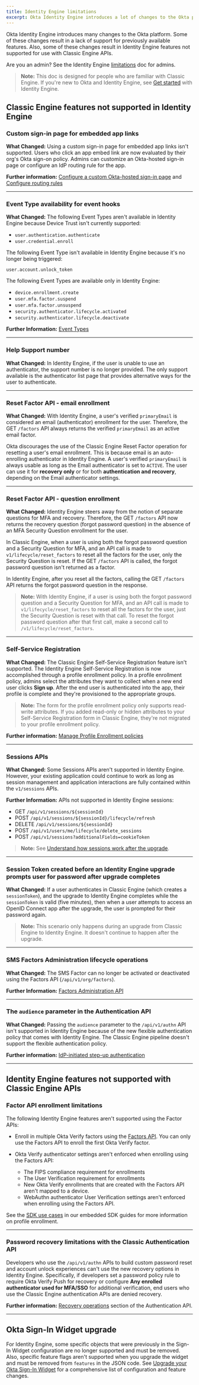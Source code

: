 ```yaml
---
title: Identity Engine limitations
excerpt: Okta Identity Engine introduces a lot of changes to the Okta platform. Some of these changes result in a lack of support for previously available features.
---
```


<ApiLifecycle access="ie" />

Okta Identity Engine introduces many changes to the Okta platform. Some of these changes result in a lack of support for previously available features. Also, some of these changes result in Identity Engine features not supported for use with Classic Engine APIs.

Are you an admin? See the Identity Engine [limitations](https://help.okta.com/okta_help.htm?type=oie&id=ext-oie-limitations) doc for admins.

> **Note:** This doc is designed for people who are familiar with Classic Engine. If you're new to Okta and Identity Engine, see [Get started](https://help.okta.com/okta_help.htm?type=oie&id=ext-get-started-oie) with Identity Engine.

## Classic Engine features not supported in Identity Engine

### Custom sign-in page for embedded app links

**What Changed:** Using a custom sign-in page for embedded app links isn't supported. Users who click an app embed link are now evaluated by their org's Okta sign-on policy. Admins can customize an Okta-hosted sign-in page or configure an IdP routing rule for the app.

**Further information:** [Configure a custom Okta-hosted sign-in page](/docs/guides/custom-widget/) and [Configure routing rules](https://help.okta.com/okta_help.htm?type=oie&id=ext_Identity_Provider_Discovery)

***

### Event Type availability for event hooks

**What Changed:** The following Event Types aren't available in Identity Engine because Device Trust isn't currently supported:

* `user.authentication.authenticate`
* `user.credential.enroll`

The following Event Type isn't available in Identity Engine because it's no longer being triggered:

`user.account.unlock_token`

The following Event Types are available only in Identity Engine:

* `device.enrollment.create`
* `user.mfa.factor.suspend`
* `user.mfa.factor.unsuspend`
* `security.authenticator.lifecycle.activated`
* `security.authenticator.lifecycle.deactivate`

**Further Information:** [Event Types](/docs/reference/api/event-types/)

***

### Help Support number

**What Changed:** In Identity Engine, if the user is unable to use an authenticator, the support number is no longer provided. The only support available is the authenticator list page that provides alternative ways for the user to authenticate.

***

### Reset Factor API - email enrollment

**What Changed:** With Identity Engine, a user's verified `primaryEmail` is considered an email (authenticator) enrollment for the user. Therefore, the GET `/factors` API always returns the verified `primaryEmail` as an active email factor.

Okta discourages the use of the Classic Engine Reset Factor operation for resetting a user's email enrollment. This is because email is an auto-enrolling authenticator in Identity Engine. A user's verified `primaryEmail` is always usable as long as the Email authenticator is set to `ACTIVE`. The user can use it for **recovery only** or for both **authentication and recovery**, depending on the Email authenticator settings.

***

### Reset Factor API - question enrollment

**What Changed:** Identity Engine steers away from the notion of separate questions for MFA and recovery. Therefore, the GET `/factors` API now returns the recovery question (forgot password question) in the absence of an MFA Security Question enrollment for the user.

In Classic Engine, when a user is using both the forgot password question and a Security Question for MFA, and an API call is made to `v1/lifecycle/reset_factors` to reset all the factors for the user, only the Security Question is reset. If the GET `/factors` API is called, the forgot password question isn't returned as a factor.

In Identity Engine, after you reset all the factors, calling the GET `/factors` API returns the forgot password question in the response.

> **Note:** With Identity Engine, if a user is using both the forgot password question and a Security Question for MFA, and an API call is made to `v1/lifecycle/reset_factors` to reset all the factors for the user, just the Security Question is reset with that call. To reset the forgot password question after that first call, make a second call to `/v1/lifecycle/reset_factors`.

***

### Self-Service Registration

**What Changed:** The Classic Engine Self-Service Registration feature isn't supported. The Identity Engine Self-Service Registration is now accomplished through a profile enrollment policy. In a profile enrollment policy, admins select the attributes they want to collect when a new end user clicks **Sign up**. After the end user is authenticated into the app, their profile is complete and they're provisioned to the appropriate groups.

> **Note:** The form for the profile enrollment policy only supports read-write attributes. If you added read-only or hidden attributes to your Self-Service Registration form in Classic Engine, they're not migrated to your profile enrollment policy.

**Further information:** [Manage Profile Enrollment policies](https://help.okta.com/okta_help.htm?type=oie&id=ext-create-profile-enrollment)

***

### Sessions APIs

**What Changed:** Some Sessions APIs aren't supported in Identity Engine. However, your existing application could continue to work as long as session management and application interactions are fully contained within the `v1/sessions` APIs.

**Further Information:** APIs not supported in Identity Engine sessions:

* GET `/api/v1/sessions/${sessionId}`
* POST `/api/v1/sessions/${sessionId}/lifecycle/refresh`
* DELETE `/api/v1/sessions/${sessionId}`
* POST `/api/v1/users/me/lifecycle/delete_sessions`
* POST `/api/v1/sessions?additionalFields=cookieToken`

> **Note:** See [Understand how sessions work after the upgrade](/docs/guides/oie-upgrade-sessions-api/main/).

***

### Session Token created before an Identity Engine upgrade prompts user for password after upgrade completes

**What Changed:** If a user authenticates in Classic Engine (which creates a `sessionToken`), and the upgrade to Identity Engine completes while the `sessionToken` is valid (five minutes), then when a user attempts to access an OpenID Connect app after the upgrade, the user is prompted for their password again.

> **Note:** This scenario only happens during an upgrade from Classic Engine to Identity Engine. It doesn't continue to happen after the upgrade.

***

### SMS Factors Administration lifecycle operations

**What Changed:** The SMS Factor can no longer be activated or deactivated using the Factors API (`/api/v1/org/factors`).

**Further Information:** [Factors Administration API](/docs/reference/api/factor-admin)

***

### The `audience` parameter in the Authentication API

**What Changed:** Passing the `audience` parameter to the `/api/v1/authn` API isn't supported in Identity Engine because of the new flexible authentication policy that comes with Identity Engine. The Classic Engine pipeline doesn't support the flexible authentication policy.

**Further information:** [IdP-initiated step-up authentication](/docs/reference/api/authn/#idp-initiated-step-up-authentication)

***

## Identity Engine features not supported with Classic Engine APIs

### Factor API enrollment limitations

The following Identity Engine features aren't supported using the Factor APIs:

* Enroll in multiple Okta Verify factors using the [Factors API](https://developer.okta.com/docs/api/openapi/okta-management/management/tag/UserFactor/#tag/UserFactor/operation/enrollFactor). You can only use the Factors API to enroll the first Okta Verify factor.
* Okta Verify authenticator settings aren't enforced when enrolling using the Factors API:

  * The FIPS compliance requirement for enrollments
  * The User Verification requirement for enrollments
  * New Okta Verify enrollments that are created with the Factors API aren't mapped to a device.
  * WebAuthn authenticator User Verification settings aren't enforced when enrolling using the Factors API.

See the [SDK use cases](/docs/guides/oie-embedded-common-org-setup/main/) in our embedded SDK guides for more information on profile enrollment.

***

### Password recovery limitations with the Classic Authentication API

Developers who use the `/api/v1/authn` APIs to build custom password reset and account unlock experiences can't use the new recovery options in Identity Engine. Specifically, if developers set a password policy rule to require Okta Verify Push for recovery or configure **Any enrolled authenticator used for MFA/SSO** for additional verification, end users who use the Classic Engine authentication APIs are denied recovery.

**Further information:** [Recovery operations](/docs/reference/api/authn/#recovery-operations) section of the Authentication API.

***

## Okta Sign-In Widget upgrade

For Identity Engine, some specific objects that were previously in the Sign-In Widget configuration are no longer supported and must be removed. Also, specific feature flags aren't supported when you upgrade the widget and must be removed from `features` in the JSON code. See [Upgrade your Okta Sign-In Widget](/docs/guides/oie-upgrade-sign-in-widget/main/) for a comprehensive list of configuration and feature changes.
